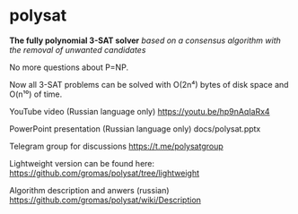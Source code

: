 # polysat
**The fully polynomial 3-SAT solver**
*based on a consensus algorithm with the removal of unwanted candidates*

No more questions about P=NP.

Now all 3-SAT problems can be solved with O(2n⁴) bytes of disk space and O(n¹⁰) of time.

YouTube video (Russian language only)
https://youtu.be/hp9nAqIaRx4

PowerPoint presentation (Russian language only) docs/polysat.pptx

Telegram group for discussions
https://t.me/polysatgroup

Lightweight version can be found here:
https://github.com/gromas/polysat/tree/lightweight


Algorithm description and anwers (russian)
https://github.com/gromas/polysat/wiki/Description
